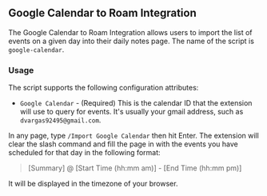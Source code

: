 ## Google Calendar to Roam Integration

The Google Calendar to Roam Integration allows users to import the list of events on a given day into their daily notes page. The name of the script is `google-calendar`.

### Usage

The script supports the following configuration attributes:

- `Google Calendar` - (Required) This is the calendar ID that the extension will use to query for events. It's usually your gmail address, such as `dvargas92495@gmail.com`.

In any page, type `/Import Google Calendar` then hit Enter. The extension will clear the slash command and fill the page in with the events you have scheduled for that day in the following format:

> [Summary] @ [Start Time (hh:mm am)] - [End Time (hh:mm pm)]

It will be displayed in the timezone of your browser.
